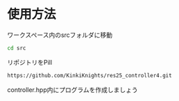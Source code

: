 # 使用方法
ワークスペース内のsrcフォルダに移動
```bash
cd src
```

リポジトリをPill
```bash
https://github.com/KinkiKnights/res25_controller4.git
```

controller.hpp内にプログラムを作成しましょう
